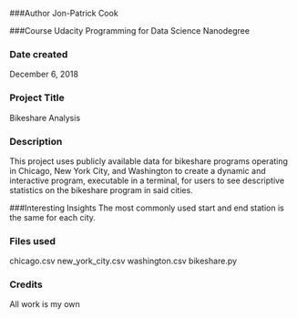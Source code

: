 ###Author
Jon-Patrick Cook

###Course
Udacity Programming for Data Science Nanodegree

### Date created
December 6, 2018

### Project Title
Bikeshare Analysis

### Description
This project uses publicly available data for bikeshare programs operating in Chicago, New York City, and Washington to create a dynamic and interactive program, executable in a terminal, for users to see descriptive statistics on the bikeshare program in said cities.

###Interesting Insights
The most commonly used start and end station is the same for each city.

### Files used
chicago.csv
new_york_city.csv
washington.csv
bikeshare.py


### Credits
All work is my own

